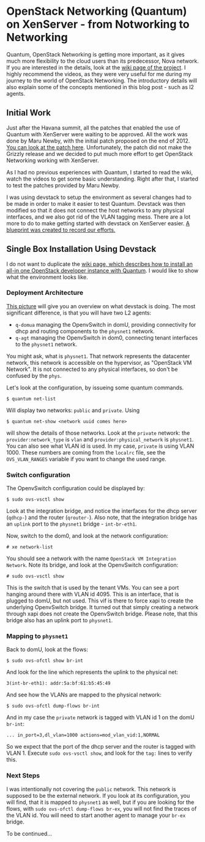 # OpenStack Networking (Quantum) on XenServer - from Notworking to Networking

Quantum, OpenStack Networking is getting more important, as it gives much more
flexibility to the cloud users than its predecessor, Nova network. If you are
interested in the details, look at the [wiki page of the
project](https://wiki.openstack.org/wiki/Quantum). I highly recommend the
videos, as they were very useful for me during my journey to the world of
OpenStack Networking.  The introductory details will also explain some of the 
concepts mentioned in this blog post - such as l2 agents.

## Initial Work
Just after the Havana summit, all the patches that enabled the use of
Quantum with XenServer were waiting to be approved. All the work was done by
Maru Newby, with the initial patch proposed on the end of 2012. [You can look at
the patch here](https://review.openstack.org/15022). Unfortunately, the patch
did not make the Grizzly release and we decided to put much more effort to get
OpenStack Networking working with XenServer.

As I had no previous experiences with Quantum, I started to read the wiki,
watch the videos to get some basic understanding. Right after that, I started
to test the patches provided by Maru Newby.

I was using devstack to setup the environment as several changes had to be made
in order to make it easier to test Quantum. Devstack was then modified so that it
does not connect the host networks to any physical interfaces, and we also got
rid of the VLAN tagging mess. There are a lot more to do to make getting
started with devstack on XenServer easier.  [A blueprint was created to record
our
efforts.](https://blueprints.launchpad.net/devstack/+spec/xenapi-devstack-cleanup)

## Single Box Installation Using Devstack

I do not want to duplicate the [wiki page, which describes how to install an
all-in one OpenStack developer instance with
Quantum](https://wiki.openstack.org/wiki/QuantumDevstackOvsXcp). I would like
to show what the environment looks like.

### Deployment Architecture
[This picture](http://goo.gl/BuAdg) will give you an overview on what devstack
is doing. The most significant difference, is that you will have two L2 agents:

 - `q-domua` managing the OpenvSwitch in domU, providing connectivity for dhcp
   and routing components to the `physnet1` network.
 - `q-agt` managing the OpenvSwitch in dom0, connecting tenant interfaces to
   the `physnet1` network.

You might ask, what is `physnet1`. That network represents the datacenter
network, this network is accessible on the hypervisor, as "OpenStack VM
Network". It is not connected to any physical interfaces, so don't be confused
by the `phys`.

Let's look at the configuration, by issueing some quantum commands.

    $ quantum net-list

Will display two networks: `public` and `private`. Using

    $ quantum net-show <network uuid comes here>

will show the details of those networks. Look at the `private` network: the
`provider:network_type` is `vlan` and `provider:physical_network` is
`physnet1`. You can also see what VLAN id is used.  In my case, `private` is
using VLAN 1000. These numbers are coming from the `localrc` file, see the
`OVS_VLAN_RANGES` variable if you want to change the used range.

### Switch configuration
The OpenvSwitch configuration could be displayed by:

    $ sudo ovs-vsctl show

Look at the integration bridge, and notice the interfaces for the dhcp server
(`qdhcp-`) and the router (`qrouter-`). Also note, that the integration
bridge has an `uplink` port to the `physnet1` bridge - `int-br-eth1`.

Now, switch to the dom0, and look at the network configuration:

    # xe network-list

You should see a network with the name `OpenStack VM Integration Network`. Note
its bridge, and look at the OpenvSwitch configuration:

    # sudo ovs-vsctl show

This is the switch that is used by the tenant VMs. You can see a port hanging
around there with VLAN id 4095. This is an interface, that is plugged to domU,
but not used. This vif is there to force xapi to create the underlying
OpenvSwitch bridge. It turned out that simply creating a network through xapi
does not create the OpenvSwitch bridge. Please note, that this bridge also has
an uplink port to `physnet1`.

### Mapping to `physnet1`
Back to domU, look at the flows:

    $ sudo ovs-ofctl show br-int

And look for the line which represents the uplink to the physical net:

    3(int-br-eth1): addr:5a:bf:61:b5:45:49

And see how the VLANs are mapped to the physical network:

    $ sudo ovs-ofctl dump-flows br-int

And in my case the `private` network is tagged with VLAN id 1 on the domU
`br-int`:

    ... in_port=3,dl_vlan=1000 actions=mod_vlan_vid:1,NORMAL

So we expect that the port of the dhcp server and the router is tagged with
VLAN 1. Execute `sudo ovs-vsctl show`, and look for the `tag:` lines to verify
this.

### Next Steps

I was intentionally not covering the `public` network. This network is
supposed to be the external network. If you look at its configuration, you
will find, that it is mapped to `physnet1` as well, but if you are looking
for the flows, with `sudo ovs-ofctl dump-flows br-ex`, you will not find
the traces of the VLAN id. You will need to start another agent to manage
your `br-ex` bridge.

To be continued...
